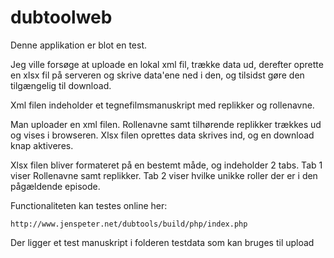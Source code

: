 # dubtoolweb

Denne applikation er blot en test. 

Jeg ville forsøge at uploade en lokal xml fil, trække data ud, derefter oprette en xlsx fil på serveren og 
skrive data'ene ned i den, og tilsidst gøre den tilgængelig til download. 

Xml filen indeholder et tegnefilmsmanuskript med replikker og rollenavne.

Man uploader en xml filen. Rollenavne samt tilhørende replikker trækkes ud og vises i browseren. Xlsx filen oprettes 
data skrives ind, og en download knap aktiveres. 

Xlsx filen bliver formateret på en bestemt måde, og indeholder 2 tabs. Tab 1 viser Rollenavne samt replikker. 
Tab 2 viser hvilke unikke roller der er i den pågældende episode. 

Functionaliteten kan testes online her: 

```
http://www.jenspeter.net/dubtools/build/php/index.php
```

Der ligger et test manuskript i folderen testdata som kan bruges til upload

